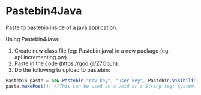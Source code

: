 # Pastebin4Java
Paste to pastebin inside of a java application. 

Using Pastebin4Java:<br>
1) Create new class file (eg: Pastebin.java) in a new package (eg: api.incrementing.pw).<br>
2) Paste in the code (https://goo.gl/Z7OpJh).<br>
3) Do the following to upload to pastebin:
```java
Pastebin paste = new Pastebin("dev key", "user key", Pastebin.Visibility.PUBLIC|UNLISTED|PRIVATE, "format type", "paste name", "paste contents");
paste.makePost(); //This can be used as a void or a String (eg: System.out.println(paste.makePost()); would print out the url to the paste).
```
